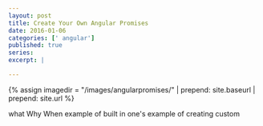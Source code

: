 ```yaml
---
layout: post
title: Create Your Own Angular Promises
date: 2016-01-06 
categories: [' angular']
published: true
series: 
excerpt: |

---  
```

{% assign imagedir = "/images/angularpromises/" | prepend: site.baseurl | prepend: site.url %}

what 
Why 
When 
example of built in one's 
example of creating custom 